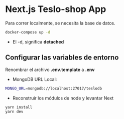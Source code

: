 # Next.js Teslo-shop App

Para correr localmente, se necesita la base de datos.

```bash
docker-compose up -d
```

- El -d, significa **detached**

## Configurar las variables de entorno

Renombrar el archivo **.env.template** a **.env**

- MongoDB URL Local:

```bash
MONGO_URL=mongodb://localhost:27017/teslodb
```

- Reconstruir los módulos de node y levantar Next

```bash
yarn install
yarn dev
```

<!-- ## Llenar la base de datos con información de pruebas

Llamara:

```bash
http://localhost:3000/api/seed
``` -->

